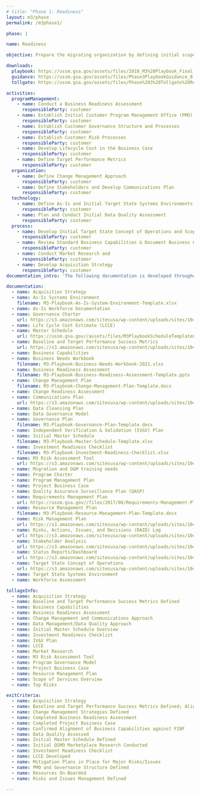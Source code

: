 ```yaml
---
# title: "Phase 1: Readiness"
layout: m3/phase
permalink: /m3phase1/

phase: 1

name: Readiness

objective: Prepare the migrating organization by defining initial scope of services and customer governance for the modernization effort.

downloads:
  playbook: https://ussm.gsa.gov/assets/files/2018_M3%20Playbook_Final_Phase%203.pdf
  guidance: https://ussm.gsa.gov/assets/files/Phase3PlaybookGuidance_8.30.18FINAL.pdf
  tollgate: https://ussm.gsa.gov/assets/files/Phase%203%20Tollgate%20Review8.30.18.pptx

activities:
  programManagement:
    - name: Conduct a Business Readiness Assessment 
      responsibleParty: customer
    - name: Establish Initial Customer Program Management Office (PMO) Processes
      responsibleParty: customer
    - name: Establish Customer Governance Structure and Processes
      responsibleParty: customer
    - name: Establish Customer Risk Processes
      responsibleParty: customer
    - name: Develop Lifecycle Cost in the Business Case
      responsibleParty: customer
    - name: Define Target Performance Metrics
      responsibleParty: customer
  organization:
    - name: Define Change Management Approach
      responsibleParty: customer
    - name: Define Stakeholders and Develop Communications Plan
      responsibleParty: customer
  technology:
    - name: Define As-Is and Initial Target State Systems Environments
      responsibleParty: customer
    - name: Plan and Conduct Initial Data Quality Assessment
      responsibleParty: customer
  process:
    - name: Develop Initial Target State Concept of Operations and Scope of Services
      responsibleParty: customer
    - name: Review Standard Business Capabilities & Document Business Capabilities
      responsibleParty: customer
    - name: Conduct Market Research and
      responsibleParty: customer
    - name: Develop Acquisition Strategy
      responsibleParty: customer
documentation_intro: 'The following documentation is developed throughout Phase 1 and is used to inform the <a href="/assets/files/Phase 1 Progress Review.pptx">Phase 1 Progress Review</a> discussion: the <a href="/assets/files/M3 Services Tailoring Guide.xlsx">M3 Services Tailoring Guide</a> for transaction services, Investment Readiness Checklist, Business Readiness Assessment, and Project Business Case.'

documentation:
  - name: Acquisition Strategy
  - name: As-Is Systems Environment
    filename: M3-Playbook-As-Is-System-Environment-Template.xlsx
  - name: As-Is Workforce Documentation 
  - name: Governance Charter
    url: https://s3.amazonaws.com/sitesusa/wp-content/uploads/sites/1041/2016/07/M3-Playbook-Governance-Charter-Template.docx
  - name: Life Cycle Cost Estimate (LCCE)
  - name: Master Schedule
    url: https://ussm.gsa.gov//assets/files/M3PlaybookScheduleTemplate8.29.18.xlsx
  - name: Baseline and Target Performance Success Metrics
    url: https://s3.amazonaws.com/sitesusa/wp-content/uploads/sites/1041/2017/08/Baseline-and-Target-Performance-Success-Metrics2.pptx
  - name: Business Capabilities
  - name: Business Needs Workbook
    filename: M3-Playbook-Business-Needs-Workbook-2021.xlsx
  - name: Business Readiness Assessment
    filename: M3-Playbook-Business-Readiness-Assessment-Template.pptx
  - name: Change Management Plan 
    filename: M3-Playbook-Change-Management-Plan-Template.docx
  - name: Change Readiness Assessment
  - name: Communications Plan
    url: https://s3.amazonaws.com/sitesusa/wp-content/uploads/sites/1041/2016/07/M3-Playbook-Communications-Plan-Template.xlsx
  - name: Data Cleansing Plan
  - name: Data Governance Model
  - name: Governance Plan
    filename: M3-Playbook-Governance-Plan-Template.docx
  - name: Independent Verification & Validation (IV&V) Plan
  - name: Initial Master Schedule
    filename: M3-Playbook-Master-Schedule-Template.xlsx
  - name: Investment Readiness Checklist
    filename: M3-Playbook-Investment-Readiness-Checklist.xlsx
  - name: M3 Risk Assessment Tool
    url: https://s3.amazonaws.com/sitesusa/wp-content/uploads/sites/1041/2017/09/Risk-Assessment-Tool.xlsm
  - name: Migration and O&M training needs
  - name: Program Charter
  - name: Program Management Plan
  - name: Project Business Case
  - name: Quality Assurance Surveillance Plan (QASP)
  - name: Requirements Management Plan
    url: https://ussm.gsa.gov//files/2017/08/Requirements-Management-Plan.docx
  - name: Resource Management Plan
    filename: M3-Playbook-Resource-Management-Plan-Template.docx
  - name: Risk Management Plan
    url: https://s3.amazonaws.com/sitesusa/wp-content/uploads/sites/1041/2017/08/Risk-Management-Plan-Template.docx
  - name: Risks, Actions, Issues, and Decisions (RAID) Log
    url: https://s3.amazonaws.com/sitesusa/wp-content/uploads/sites/1041/2016/07/M3-Playbook-RAID-Log-Template.xlsx
  - name: Stakeholder Analysis
    url: https://s3.amazonaws.com/sitesusa/wp-content/uploads/sites/1041/2016/07/M3-Playbook-Stakeholder-Analysis-Template.xlsx
  - name: Status Reports/Dashboard
    url: https://s3.amazonaws.com/sitesusa/wp-content/uploads/sites/1041/2016/07/M3-Playbook-Status-Report-Dashboard-Template.pptx
  - name: Target State Concept of Operations
    url: https://s3.amazonaws.com/sitesusa/wp-content/uploads/sites/1041/2016/07/M3PlaybookTargetStateCONOPSTemplate.docx
  - name: Target State Systems Environment
  - name: Workforce Assessment

tollageInfo:
  - name: Acquisition Strategy
  - name: Baseline and Target Performance Success Metrics Defined
  - name: Business Capabilities
  - name: Business Readiness Assessment
  - name: Change Management and Communications Approach
  - name: Data Management/Data Quality Approach
  - name: Initial Master Schedule Overview
  - name: Investment Readiness Checklist
  - name: IV&V Plan
  - name: LCCE
  - name: Market Research
  - name: M3 Risk Assessment Tool
  - name: Program Governance Model
  - name: Project Business Case
  - name: Resource Management Plan
  - name: Scope of Services Overview
  - name: Top Risks

exitCriteria:
  - name: Acquisition Strategy
  - name: Baseline and Target Performance Success Metrics Defined; Aligned with Performance Framework
  - name: Change Management Strategies Defined
  - name: Completed Business Readiness Assessment
  - name: Completed Project Business Case
  - name: Confirmed Alignment of Business Capabilities against FIBF
  - name: Data Quality Assessed
  - name: Initial Master Schedule Defined
  - name: Initial QSMO Marketplace Research Conducted
  - name: Investment Readiness Checklist
  - name: LCCE Developed
  - name: Mitigation Plans in Place for Major Risks/Issues
  - name: PMO and Governance Structure Defined
  - name: Resources On-Boarded
  - name: Risks and Issues Management Defined
  
---
```

